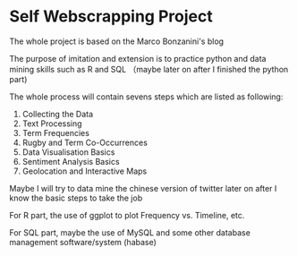 # Self Webscrapping Project

The whole project is based on the Marco Bonzanini's blog

The purpose of imitation and extension is to practice python and data mining skills such as R and
SQL （maybe later on after I finished the python part)

The whole process will contain sevens steps which are listed as following:

1. Collecting the Data
2. Text Processing
3. Term Frequencies
4. Rugby and Term Co-Occurrences
5. Data Visualisation Basics
6. Sentiment Analysis Basics
7. Geolocation and Interactive Maps

Maybe I will try to data mine the chinese version of twitter later on after I know the basic steps
to take the job

For R part, the use of ggplot to plot Frequency vs. Timeline, etc.

For SQL part, maybe the use of MySQL and some other database management software/system (habase)
